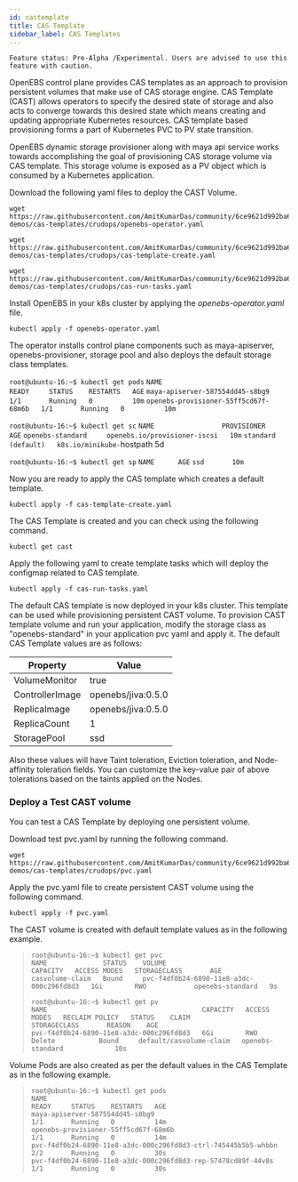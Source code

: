 ```yaml
---
id: castemplate
title: CAS Template
sidebar_label: CAS Templates
---
```




`Feature status: Pre-Alpha /Experimental. Users are advised to use this feature with caution.`

OpenEBS control plane provides CAS templates as an approach to provision persistent volumes that make use of CAS storage engine. CAS Template (CAST) allows operators to specify the desired state of storage and also acts to converge towards this desired state which means creating and updating appropriate Kubernetes resources. CAS template based provisioning forms a part of Kubernetes PVC to PV state transition.

OpenEBS dynamic storage provisioner along with maya api service works towards accomplishing the goal of provisioning CAS storage volume via CAS template. This storage volume is exposed as a PV object which is consumed by a Kubernetes application.

Download the following yaml files to deploy the CAST Volume.

```
wget https://raw.githubusercontent.com/AmitKumarDas/community/6ce9621d992ba669f9079c59fc4d07498bd523f5/feature-demos/cas-templates/crudops/openebs-operator.yaml
```

```
wget https://raw.githubusercontent.com/AmitKumarDas/community/6ce9621d992ba669f9079c59fc4d07498bd523f5/feature-demos/cas-templates/crudops/cas-template-create.yaml
```

```
wget https://raw.githubusercontent.com/AmitKumarDas/community/6ce9621d992ba669f9079c59fc4d07498bd523f5/feature-demos/cas-templates/crudops/cas-run-tasks.yaml
```

Install OpenEBS in your k8s cluster by applying the *openebs-operator.yaml* file.

```
kubectl apply -f openebs-operator.yaml
```

The operator installs control plane components such as maya-apiserver, openebs-provisioner, storage pool and also deploys the default storage class templates.

`root@ubuntu-16:~$ kubectl get pods`
`NAME                                   READY     STATUS    RESTARTS   AGE`
`maya-apiserver-587554dd45-s8bg9        1/1       Running   0          10m`
`openebs-provisioner-55ff5cd67f-68m6b   1/1       Running   0          10m`

`root@ubuntu-16:~$ kubectl get sc`
`NAME                 PROVISIONER                    AGE`
`openebs-standard     openebs.io/provisioner-iscsi   10m`
`standard (default)   k8s.io/minikube-`hostpath       5d

`root@ubuntu-16:~$ kubectl get sp`
`NAME      AGE`
`ssd       10m`

Now you are ready to apply the CAS template which creates a default template.

```
kubectl apply -f cas-template-create.yaml
```

The CAS Template is created and you can check using the following command.

```
kubectl get cast
```

Apply the following yaml to create template tasks which will deploy the configmap related to CAS template.

```
kubectl apply -f cas-run-tasks.yaml
```

The default CAS template is now deployed in your k8s cluster. This template can be used while provisioning persistent CAST volume. To provision CAST template volume and run your application, modify the storage class as "openebs-standard" in your application pvc yaml and apply it. The default CAS Template values are as follows:

| Property        | Value              |
| --------------- | ------------------ |
| VolumeMonitor   | true               |
| ControllerImage | openebs/jiva:0.5.0 |
| ReplicaImage    | openebs/jiva:0.5.0 |
| ReplicaCount    | 1                  |
| StoragePool     | ssd                |

Also these values will have Taint toleration, Eviction toleration, and Node-affinity toleration fields. You can customize the key-value pair of above tolerations based on the taints applied on the Nodes. 

### Deploy a Test CAST volume

You can test a CAS Template by deploying one persistent volume.

Download test pvc.yaml by running the following command.

```
wget https://raw.githubusercontent.com/AmitKumarDas/community/6ce9621d992ba669f9079c59fc4d07498bd523f5/feature-demos/cas-templates/crudops/pvc.yaml
```

Apply the pvc.yaml file to create persistent CAST volume using the following command.

```
kubectl apply -f pvc.yaml
```

The CAST volume is created with default template values as in the following example.

> ```
> root@ubuntu-16:~$ kubectl get pvc
> NAME              STATUS    VOLUME                                     CAPACITY   ACCESS MODES   STORAGECLASS       AGE
> casvolume-claim   Bound     pvc-f4df0b24-6890-11e8-a3dc-000c296fd8d3   1Gi        RWO            openebs-standard   9s
>
> root@ubuntu-16:~$ kubectl get pv
> NAME                                       CAPACITY   ACCESS MODES   RECLAIM POLICY   STATUS    CLAIM                     STORAGECLASS       REASON    AGE
> pvc-f4df0b24-6890-11e8-a3dc-000c296fd8d3   6Gi        RWO            Delete           Bound     default/casvolume-claim   openebs-standard             10s
> ```
>
> 
>

Volume Pods are also created as per the default values in the CAS Template as in the following example.

> ```
> root@ubuntu-16:~$ kubectl get pods
> NAME                                                             READY     STATUS    RESTARTS   AGE
> maya-apiserver-587554dd45-s8bg9                                  1/1       Running   0          14m
> openebs-provisioner-55ff5cd67f-68m6b                             1/1       Running   0          14m
> pvc-f4df0b24-6890-11e8-a3dc-000c296fd8d3-ctrl-745445b5b5-whbbn   2/2       Running   0          30s
> pvc-f4df0b24-6890-11e8-a3dc-000c296fd8d3-rep-57478cd89f-44v8s    1/1       Running   0          30s
> ```
>
> 
>

<!-- Hotjar Tracking Code for https://docs.openebs.io -->
<script>
   (function(h,o,t,j,a,r){
       h.hj=h.hj||function(){(h.hj.q=h.hj.q||[]).push(arguments)};
       h._hjSettings={hjid:785693,hjsv:6};
       a=o.getElementsByTagName('head')[0];
       r=o.createElement('script');r.async=1;
       r.src=t+h._hjSettings.hjid+j+h._hjSettings.hjsv;
       a.appendChild(r);
   })(window,document,'https://static.hotjar.com/c/hotjar-','.js?sv=');
</script>
